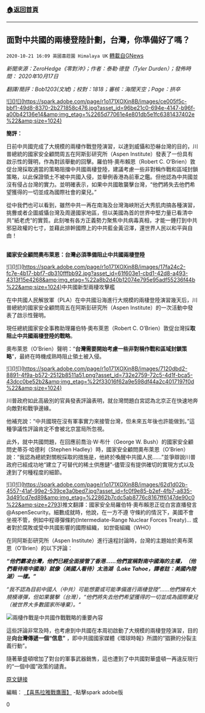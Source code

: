 ###  [:house:返回首頁](https://github.com/ourhimalayas/txt)
---

## 面對中共國的兩棲登陸計劃，台灣，你準備好了嗎？
`2020-10-21 16:09 英國喜莊園 Himalaya UK` [轉載自GNews](https://gnews.org/zh-hant/438775/)

*新聞來源：ZeroHedge《零對沖》；作者：泰勒·德登（Tyler Durden）；發佈時間： 2020年10月17日*

*翻譯/簡評：Bob1203(文虓)；校對：1818；審核：海闊天空；Page：拱卒*

[!\[\]()!\[\](https://spark.adobe.com/page/r1o171XOXin8B/images/ce005f5c-bbf1-49d8-8370-2b271858c476.jpg?asset_id=96be21c0-694e-4147-b96f-a00b42136e14&amp;img_etag=%2265d77061e4e801db5e1fc6381437402e%22&amp;size=1024)](https://spark.adobe.com/page/r1o171XOXin8B/images/ce005f5c-bbf1-49d8-8370-2b271858c476.jpg?asset_id=96be21c0-694e-4147-b96f-a00b42136e14&amp;img_etag=%2265d77061e4e801db5e1fc6381437402e%22&amp;size=1024)

**簡評：**

日前中共國完成了大規模的兩棲作戰登陸演習，以達到威懾和恐嚇台灣的目的，川普總統的國家安全顧問周五在阿斯彭研究所（Aspen Institute）發表了一份具有啟示性的聲明，作為對該舉動的回擊。羅伯特·奧布賴恩（Robert C. O’Brien）敦促台灣採取適當的策略阻擋中共國兩棲登陸，建議考慮一些非對稱作戰和區域封鎖策略，以此保證領土不被中共國入侵，並舉例香港為前車之鑑。但他認為中共國並沒有侵占台灣的實力。並明確表示，如果中共國敢襲擊台灣，“他們將失去他們希望獲得的一切並成為國際社會的棄兒。”

從中我們也可以看到，雖然中共一再在南海及台灣海峽附近大秀肌肉搞各種演習，挑釁或者企圖威懾台灣及周邊國家地區，但以美國為首的世界中堅力量已看清中共“紙老虎“的實質。此刻唯有各方正義勢力聚焦中共病毒真相，才能一錘打到中共邪惡政權的七寸，並藉此排幹國際上的中共藍金黃沼澤，還世界人民以和平與自由！

## 
**國家安全顧問奧布萊恩：台灣必須準備阻止中共國兩棲登陸**

[!\[\]()!\[\](https://spark.adobe.com/page/r1o171XOXin8B/images/17fa24c2-fc7e-4b17-bbf7-db310fffbb92.jpg?asset_id=61f603e1-cbd1-42d8-a493-4313f15e4268&amp;img_etag=%22a8b2d40b12074e795e95adf55236f44b%22&amp;size=1024)](https://spark.adobe.com/page/r1o171XOXin8B/images/17fa24c2-fc7e-4b17-bbf7-db310fffbb92.jpg?asset_id=61f603e1-cbd1-42d8-a493-4313f15e4268&amp;img_etag=%22a8b2d40b12074e795e95adf55236f44b%22&amp;size=1024)中共國新型兩棲攻擊艦

在中共國人民解放軍（PLA）在中共國沿海進行大規模的兩棲登陸演習幾天后，川普總統的國家安全顧問周五在阿斯彭研究所（Aspen Institute）的一次活動中發表了啟示性聲明。

現任總統國家安全事務助理羅伯特·奧布萊恩（Robert C. O’Brien）敦促台灣採**取阻止中共國兩棲登陸的戰略**。

奧布萊恩（O’Brien）聲明：“**台灣需要開始考慮一些非對稱作戰和區域封鎖策略**”，最終在時機成熟時阻止領土被入侵。

[!\[\]()!\[\](https://spark.adobe.com/page/r1o171XOXin8B/images/7120dbd2-8891-4f9a-b572-2512b8511a51.png?asset_id=732e2759-72c5-4d1f-bca5-43dcc0be52b2&amp;img_etag=%22f33016f62a9e598df44a2c4017197f0d%22&amp;size=1024)](https://spark.adobe.com/page/r1o171XOXin8B/images/7120dbd2-8891-4f9a-b572-2512b8511a51.png?asset_id=732e2759-72c5-4d1f-bca5-43dcc0be52b2&amp;img_etag=%22f33016f62a9e598df44a2c4017197f0d%22&amp;size=1024)

川普政府如此高級別的官員發表評論表明，就台灣問題白宮認為北京正在快速地奔向敵對和戰爭邊緣。

他補充說：“中共國現在沒有軍事實力來接管台灣，但未來五年後也許能做到。”這種爭議性評論肯定不會被北京當局所忽視。

此外，就中共國問題，在回應前喬治·W·布什（George W. Bush）的國家安全顧問史蒂芬·哈德利（Stephen Hadley）時，國家安全顧問奧布萊恩（O’Brien）說：“我認為總統對關稅採取的措施是，他終於喚醒中共國人民……”並爭辯說川普政府已經成功地“建立了可替代的稀土供應鏈”-儘管沒有提供確切的實現方式以及達到了何種程度的細節。

[!\[\]()!\[\](https://spark.adobe.com/page/r1o171XOXin8B/images/62d1d02b-4557-41af-99e2-539ce3a0bed7.jpg?asset_id=fc0f9e85-b2ef-4fb7-a835-3d491cd7ed89&amp;img_etag=%22862b7cdc5ab8776c8167ff6147de90c0%22&amp;size=2793)](https://spark.adobe.com/page/r1o171XOXin8B/images/62d1d02b-4557-41af-99e2-539ce3a0bed7.jpg?asset_id=fc0f9e85-b2ef-4fb7-a835-3d491cd7ed89&amp;img_etag=%22862b7cdc5ab8776c8167ff6147de90c0%22&amp;size=1024)推文翻譯：國家安全局羅伯特·奧布賴恩正從白宮直播發言@AspenSecurity。細數成就時，他說，在一方不遵
守條約的情況下，美國不會坐視不管，例如中程導彈條約(Intermediate-Range Nuclear Forces Treaty)…
或者對於腐敗或受中共國影響的國際組織， 如世衛組織（WHO）

在同阿斯彭研究所（Aspen Institute）進行遠程討論時，台灣的主題始於奧布萊恩（O’Brien）的以下評論：

***“他們霸凌台灣，他們已經全面接管了香港……他們宣稱對南中國海的主權，（他們看待南中國海）就像（美國人看待）太浩湖（Lake Tahoe，譯者註：美國內陸湖）一樣。”***

*“我不認為目前中國人（中共）可能想要或可能準備進行兩棲登陸”……他們擁有大規模導彈，但如果襲擊（台灣），“他們將失去他們希望獲得的一切並成為國際棄兒（被世界大多數國家所唾棄）。“*

![]()![](https://spark.adobe.com/page/r1o171XOXin8B/images/d6bba1f8-db30-4ffb-9ad7-9c33625de6dc.jpg?asset_id=3ab1b338-ce52-46fc-b787-83594c59a5c7&amp;img_etag=%2244717a6a7d8f80938335f937143e864e%22&amp;size=1024)兩棲作戰是中共國作戰戰略的重要內容

這些評論非常及時，也考慮到中共國在本周初啟動了大規模的兩棲登陸演習，目的是**向台灣傳遞一個“信息”** ，即中共國國家媒體《環球時報》所謂的“猖獗的分裂主義行動”。

隨著華盛頓增加了對台的軍事武器銷售，這也遭到了中共國對華盛頓一再違反現行的“一個中國”政策的譴責。

[原文鏈接](https://www.zerohedge.com/geopolitical/taiwan-must-prepare-strategies-deter-pla-amphibious-landing-national-security-advisor)

編輯： [【喜馬拉雅戰鷹團】](https://spark.adobe.com/page/r1o171XOXin8B/) -點擊spark adobe版

0
